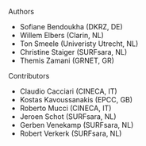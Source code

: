 Authors

* Sofiane Bendoukha (DKRZ, DE)
* Willem Elbers (Clarin, NL)
* Ton Smeele (Univeristy Utrecht, NL)
* Christine Staiger (SURFsara, NL)
* Themis Zamani (GRNET, GR)

Contributors

* Claudio Cacciari (CINECA, IT)
* Kostas Kavoussanakis (EPCC, GB)
* Roberto Mucci (CINECA, IT)
* Jeroen Schot (SURFsara, NL)
* Gerben Venekamp (SURFsara, NL)
* Robert Verkerk (SURFsara, NL)

